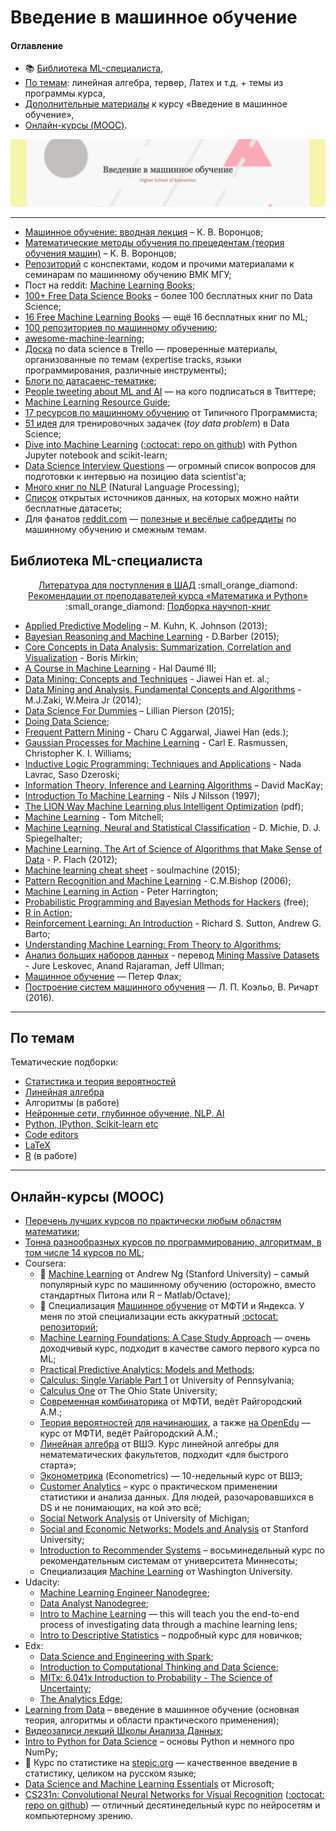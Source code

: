 # Введение в машинное обучение

#### Оглавление

* :books: [Библиотека ML-специалиста](#Библиотека-ml-специалиста),
* [По темам](#По-темам): линейная алгебра, тервер, Латех и т.д. + темы из программы курса,
* [Дополнительные материалы](/extra-course_materials.md) к курсу «Введение в машинное обучение»,
* [Онлайн-курсы (MOOC)](#Онлайн-курсы-mooc).

[![header](/head.png)](https://www.coursera.org/learn/vvedenie-mashinnoe-obuchenie/)

----------------------------------------------------

* [Машинное обучение: вводная лекция](http://www.machinelearning.ru/wiki/images/f/fc/Voron-ML-Intro-slides.pdf) – К. В. Воронцов;
* [Математические методы обучения по прецедентам (теория обучения машин)](http://www.machinelearning.ru/wiki/images/6/6d/Voron-ML-1.pdf) – К. В. Воронцов;
* [Репозиторий](https://github.com/esokolov/ml-course-msu) с конспектами, кодом и прочими материалами к семинарам по машинному обучению ВМК МГУ;
* Пост на reddit: [Machine Learning Books](https://www.reddit.com/r/MachineLearning/comments/1jeawf/machine_learning_books/);
* [100+ Free Data Science Books](http://www.learndatasci.com/free-books/) – более 100 бесплатных книг по Data Science;
* [16 Free Machine Learning Books](https://hackerlists.com/free-machine-learning-books/) — ещё 16 бесплатных книг по ML;
* [100 репозиториев по машинному обучению](http://meta-guide.com/software-meta-guide/100-best-github-machine-learning);
* [awesome-machine-learning](https://github.com/josephmisiti/awesome-machine-learning);
* [Доска](https://trello.com/b/rbpEfMld/data-science) по data science в Trello — проверенные материалы, организованные по темам (expertise tracks, языки программирования, различные инструменты);
* [Блоги по датасаенс-тематике](https://github.com/rushter/data-science-blogs);
* [People tweeting about ML and AI](http://blog.talla.com/2016/02/people-tweeting-about-machine-learning-and-ai/) — на кого подписаться в Твиттере;
* [Machine Learning Resource Guide](https://www.dropbox.com/s/z4f9oer4nkyu9tf/MachineLearningResourceGuide.pdf);
* [17 ресурсов по машинному обучению](http://tproger.ru/articles/free-programming-books/#machine-learning) от Типичного Программиста;
* [51 идея](https://www.quora.com/Data-Science/What-are-some-good-toy-problems-in-data-science/answer/Alex-Kamil) для тренировочных задачек (*toy data problem*) в Data Science;
* [Dive into Machine Learning](http://hangtwenty.github.io/dive-into-machine-learning/) ([:octocat: repo on github](https://github.com/hangtwenty/dive-into-machine-learning)) with Python Jupyter notebook and scikit-learn;
* [Data Science Interview Questions](http://www.itshared.org/2015/10/data-science-interview-questions.html) — огромный список вопросов для подготовки к интервью на позицию data scientist'а;
* [Много книг по NLP](https://www.dropbox.com/sh/b1c2ulwua9zy574/AACswS1E0IB9LdPDxQ6fexm4a?dl=0) (Natural Language Processing);
* [Список](/datasets.md) открытых источников данных, на которых можно найти бесплатные датасеты;
* Для фанатов [reddit.com](http://www.reddit.com) — [полезные и весёлые сабреддиты](/reddit.md) по машинному обучению и смежным темам.

## Библиотека ML-специалиста

<p style="text-align: center;"><a href="https://gist.github.com/demidovakatya/873e4dd6f1c6652ac842">Литература для поступления в ШАД</a> :small_orange_diamond: <a href="https://github.com/demidovakatya/mashinnoye-obucheniye/tree/master/mathematics-and-python">Рекомендации от преподавателей курса «Математика и Python»</a> :small_orange_diamond: <a href="https://bookmate.com/bookshelves/Nggk0rBi">Подборка научпоп-книг</a></p>

* [Applied Predictive Modeling](http://www.springer.com/us/book/9781461468486) – M. Kuhn, K. Johnson (2013);
* [Bayesian Reasoning and Machine Learning](http://web4.cs.ucl.ac.uk/staff/D.Barber/textbook/181115.pdf) - D.Barber (2015);
* [Core Concepts in Data Analysis: Summarization, Correlation and Visualization](http://www.springer.com/us/book/9780857292865) - Boris Mirkin;
* [A Course in Machine Learning](http://www.e-booksdirectory.com/details.php?ebook=9395) - Hal Daumé III;
* [Data Mining: Concepts and Techniques](http://www.sciencedirect.com/science/book/9780123814791) - Jiawei Han et. al.;
* [Data Mining and Analysis. Fundamental Concepts and Algorithms](http://www.cs.rpi.edu/~zaki/PaperDir/DMABOOK.pdf) - M.J.Zaki, W.Meira Jr (2014);
* [Data Science For Dummies](https://www.geekbooks.me/book/view/data-science-for-dummies) – Lillian Pierson (2015);
* [Doing Data Science](http://shop.oreilly.com/product/0636920028529.do);
* [Frequent Pattern Mining](https://mail.google.com/mail/u/1/#inbox/1536859aae027538) - Charu C Aggarwal, Jiawei Han (eds.); 
* [Gaussian Processes for Machine Learning](http://www.e-booksdirectory.com/details.php?ebook=1774) - Carl E. Rasmussen, Christopher K. I. Williams;
* [Inductive Logic Programming: Techniques and Applications](http://www.e-booksdirectory.com/details.php?ebook=1105) - Nada Lavrac, Saso Dzeroski;
* [Information Theory, Inference and Learning Algorithms](http://www.inference.phy.cam.ac.uk/itila/book.html) – David MacKay;
* [Introduction To Machine Learning](http://www.e-booksdirectory.com/details.php?ebook=1117) - Nils J Nilsson (1997);
* [The LION Way Machine Learning plus Intelligent Optimization](http://1.oito.eu/The-LION-Way-Machine-Learning-plus-Intelligent-Optimization.pdf) (pdf);
* [Machine Learning](http://personal.disco.unimib.it/Vanneschi/McGrawHill_-_Machine_Learning_-Tom_Mitchell.pdf) - Tom Mitchell;
* [Machine Learning, Neural and Statistical Classification](http://www.e-booksdirectory.com/details.php?ebook=1118) - D. Michie, D. J. Spiegelhalter;
* [Machine Learning. The Art of Science of Algorithms that Make Sense of Data](http://www.amazon.com/Machine-Learning-Science-Algorithms-Sense/dp/1107422221/) - P. Flach (2012);
* [Machine learning cheat sheet](https://github.com/soulmachine/machine-learning-cheat-sheet/raw/master/machine-learning-cheat-sheet.pdf) - soulmachine (2015);
* [Pattern Recognition and Machine Learning](http://www.amazon.com/Pattern-Recognition-Learning-Information-Statistics/dp/0387310738/) - C.M.Bishop (2006);
* [Machine Learning in Action](https://www.manning.com/books/machine-learning-in-action) - Peter Harrington;
* [Probabilistic Programming and Bayesian Methods for Hackers](http://camdavidsonpilon.github.io/Probabilistic-Programming-and-Bayesian-Methods-for-Hackers/) (free);
* [R in Action](https://www.manning.com/books/r-in-action);
* [Reinforcement Learning: An Introduction](http://www.e-booksdirectory.com/details.php?ebook=1825) - Richard S. Sutton, Andrew G. Barto;
* [Understanding Machine Learning: From Theory to Algorithms](http://www.cs.huji.ac.il/%7Eshais/UnderstandingMachineLearning/copy.html);
* [Анализ больших наборов данных](http://dmkpress.com/catalog/computer/data/978-5-97060-190-7/) - перевод [Mining Massive Datasets](http://www.mmds.org/) - Jure Leskovec, Anand Rajaraman, Jeff Ullman;
* [Машинное обучение](https://www.dropbox.com/s/wkmoxtq0egzcoxc/Flach_P_Machine_Learning_RU.pdf) — Петер Флах;
* [Построение систем машинного обучения](https://vk.com/doc190970339_437111950) — Л. П. Коэльо, В. Ричарт (2016).

----------------------------------------------------

## По темам

Тематические подборки:

* [Статистика и теория вероятностей](/probability-statistics.md)
* [Линейная алгебра](/linalg.md)
* Алгоритмы (в работе)
* [Нейронные сети, глубинное обучение, NLP, AI](/neural-nets.md)
* [Python, IPython, Scikit-learn etc](/python.md)
* [Code editors](/code-editors.md)
* [LaTeX](/latex.md)
* [R](/r.md) (в работе)

----------------------------------------------------

## Онлайн-курсы (MOOC)

* [Перечень лучших курсов по практически любым областям математики](https://www.quora.com/What-are-the-best-online-college-level-mathematics-courses);
* [Тонна разнообразных курсов по программированию, алгоритмам, в том числе 14 курсов по ML](https://github.com/prakhar1989/awesome-courses);
* Coursera:
  * :small_blue_diamond: [Machine Learning](https://www.coursera.org/learn/machine-learning) от Andrew Ng (Stanford University) – самый популярный курс по машинному обучению (осторожно, вместо стандартных Питона или R – Matlab/Octave);
  * :small_blue_diamond: Специализация [Машинное обучение](https://www.coursera.org/specializations/mashinnoye-obucheniye) от МФТИ и Яндекса. У меня по этой специализации есть аккуратный [:octocat: репозиторий](https://github.com/demidovakatya/mashinnoye-obucheniye);
  * [Machine Learning Foundations: A Case Study Approach](https://www.coursera.org/learn/ml-foundations/home/info) — очень доходчивый курс, подходит в качестве самого первого курса по ML;
  * [Practical Predictive Analytics: Models and Methods](https://www.coursera.org/learn/predictive-analytics/);
  * [Calculus: Single Variable Part 1](https://www.coursera.org/learn/single-variable-calculus) от University of Pennsylvania;
  * [Calculus One](https://www.coursera.org/learn/calculus1) от The Ohio State University;
  * [Современная комбинаторика](https://www.coursera.org/learn/modern-combinatorics) от МФТИ, ведёт Райгородский А.М.;
  * [Теория вероятностей для начинающих](https://www.coursera.org/learn/probability-theory-basics/home/info), а также [на OpenEdu](https://openedu.ru/course/mipt/PROBTH/) — курс от МФТИ, ведёт Райгородский А.М.;
  * [Линейная алгебра](https://www.coursera.org/course/linalg) от ВШЭ. Курс линейной алгебры для нематематических факультетов, подходит «для быстрого старта»;
  * [Эконометрика](https://www.coursera.org/learn/ekonometrika/) (Econometrics) — 10-недельный курс от ВШЭ;
  * [Customer Analytics](https://www.coursera.org/learn/wharton-customer-analytics) – курс о практическом применении статистики и анализа данных. Для людей, разочаровавшихся в DS и не понимающих, на кой это всё;
  * [Social Network Analysis](https://www.coursera.org/course/sna) от University of Michigan;
  * [Social and Economic Networks: Models and Analysis](https://www.coursera.org/course/networksonline) от Stanford University;
  * [Introduction to Recommender Systems](https://www.coursera.org/learn/recommender-systems) – восьминедельный курс по рекомендательным системам от университета Миннесоты;
  * Специализация [Machine Learning](https://www.coursera.org/specializations/machine-learning) от Washington University.
* Udacity:
  * [Machine Learning Engineer Nanodegree](https://www.udacity.com/course/machine-learning-engineer-nanodegree--nd009);
  * [Data Analyst Nanodegree](https://www.udacity.com/course/data-analyst-nanodegree--nd002);
  * [Intro to Machine Learning](https://www.udacity.com/courses/ud120) — this will teach you the end-to-end process of investigating data through a machine learning lens;
  * [Intro to Descriptive Statistics](https://www.udacity.com/courses/ud827) – подробный курс для новичков;
* Edx:
  * [Data Science and Engineering with Spark](https://www.edx.org/xseries/data-science-engineering-spark#courses);
  * [Introduction to Computational Thinking and Data Science](https://www.edx.org/course/introduction-computational-thinking-data-mitx-6-00-2x-3);
  * [MITx: 6.041x Introduction to Probability - The Science of Uncertainty](https://www.edx.org/course/introduction-probability-science-mitx-6-041x-1);
  * [The Analytics Edge](https://www.edx.org/course/analytics-edge-mitx-15-071x-2);
* [Learning from Data](https://work.caltech.edu/telecourse.html) – введение в машинное обучение (основная теория, алгоритмы и области практического применения);
* [Видеозаписи лекций Школы Анализа Данных](https://yandexdataschool.ru/edu-process/courses);
* [Intro to Python for Data Science](https://www.datacamp.com/courses/intro-to-python-for-data-science) – основы Python и немного про NumPy;
* :small_blue_diamond: Курс по статистике на [stepic.org](http://stepic.org) — качественное введение в статистику, целиком на русском языке;
* [Data Science and Machine Learning Essentials](https://mva.microsoft.com/en-US/training-courses/data-science-and-machine-learning-essentials-14100) от Microsoft;
* [CS231n: Convolutional Neural Networks for Visual Recognition](http://vision.stanford.edu/teaching/cs231n/) ([:octocat: repo on github](https://github.com/cs231n)) — отличный десятинедельный курс по нейросетям и компьютерному зрению.

